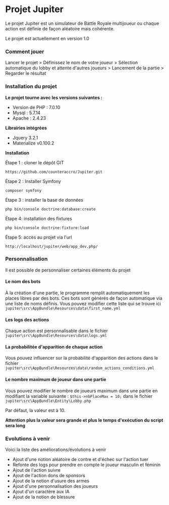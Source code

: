 # Projet Jupiter

Le projet Jupiter est un simulateur de Battle Royale multijoueur ou chaque action est définie de façon aléatoire mais cohérente.

Le projet est actuellement en version 1.0

### Comment jouer
Lancer le projet > Définissez le nom de votre joueur > Sélection automatique du lobby et attente d'autres joueurs > Lancement de la partie > Regarder le résultat

### Installation du projet

**Le projet tourne avec les versions suivantes :**
* Version de PHP : 7.0.10
* Mysql : 5.7.14
* Apache : 2.4.23

**Librairies intégrées**
* Jquery 3.2.1
* Materialize v0.100.2

**Installation**

Étape 1 : cloner le dépôt GIT

`https://github.com/counteraccro/Jupiter.git`

Étape 2 : Installer Symfony

`composer symfony`

Étape 3 : installer la base de données

`php bin/console doctrine:database:create`

Étape 4: installation des fixtures

`php bin/console doctrine:fixture:load`

Étape 5: accès au projet via l'url 

`http://localhost/jupiter/web/app_dev.php/`

### Personnalisation
Il est possible de personnaliser certaines éléments du projet

#### Le nom des bots
À la création d'une partie, le programme remplit automatiquement les places libres par des bots. Ces bots sont générés de façon automatique via une liste de noms définis.
Vous pouvez modifier cette liste qui se trouve ici `jupiter\src\AppBundle\Resources\data\first_name.yml`

#### Les logs des actions
Chaque action est personnalisable dans le fichier `jupiter\src\AppBundle\Resources\data\logs.yml`

#### La probabilitée d'apparition de chaque action
Vous pouvez influencer sur la probabilité d'apparition des actions dans le fichier `jupiter\src\AppBundle\Resources\data\random_actions_conditions.yml`

#### Le nombre maximum de joueur dans une partie
Vous pouvez modifier le nombre de joueurs maximum dans une partie en modifiant la variable suivante : `$this->nbPlaceMax = 10;` dans le fichier
`jupiter\src\AppBundle\Entity\Lobby.php`

Par défaut, la valeur est à 10.

**Attention plus la valeur sera grande et plus le temps d'exécution du script sera long**

### Evolutions à venir
Voici la liste des améliorations/évolutions à venir
* Ajout d'une notion aléatoire de contre et d'échec sur l'action tuer
* Refonte des logs pour prendre en compte le joueur masculin et féminin
* Ajout de l'action suivre
* Ajout de l'action dons de sponsors
* Ajout de la notion d'usure des armes
* Ajout d'une personnalisation des joueurs
* Ajout d'un caractère aux IA
* Ajout de la notion de blessure